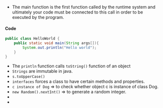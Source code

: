 - The main function is the first function called by the runtime system and ultimately your code must be connected to this call in order to be executed by the program.

#### Code
```java
public class HelloWorld {
    public static void main(String args[]){
        System.out.println("Hello world");
    }
}
```

- The `println` function calls `toString()` function of an object
- `Strings` are immutable in java.
- `s.toUpperCase()`
- `interfaces` forces a class to have certain methods and properties.
- `c instance of Dog` => to check whether object c is instance of class Dog.
- `new Random().nextInt()` => to generate a random integer.
- 
- 
